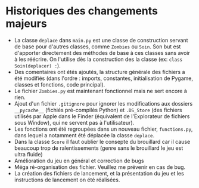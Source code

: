 # Historiques des changements majeurs

  - La classe ```deplace``` dans ```main.py``` est une classe de construction servant de base pour d'autres classes, comme ```Zombies``` ou ```Soin```. Son but est d'apporter directement des méthodes de base à ces classes sans avoir à les réécrire. On l'utilise dès la construction des la classe (ex: ```class Soin(deplacer) :```).
  - Des comentaires ont étés ajoutés, la structure générale des fichiers a été modifiés (dans l'ordre : imports, constantes, initialisation de Pygame, classes et fonctions, code principal).
  - Le fichier ```Zombies.py``` est maintenant fonctionnel mais ne sert encore à rien.
  - Ajout d'un fichier ```.gitignore``` pour ignorer les modifications aux dossiers ```__pycache__``` (fichiés pré-compilés Python) et ```.DS_Store``` (des fichiers utilisés par Apple dans le Finder (équivalent de l'Explorateur de fichiers sous Window), qui ne servent pas à l'utilisateur).
  - Les fonctions ont été regroupées dans un nouveau fichier, ```functions.py```, dans lequel a notamment été déplacée la classe ```deplace```.
  - Dans la classe ```Score``` il faut oublier le consepte du brouillard car il cause beaucoup trop de ralentissements (genre sans le brouillard le jeu est ultra fluide)
  - Amélioration du jeu en général et correction de bugs
  - Méga ré-organisation des fichier. Veuillez me prévenir en cas de bug.
  - La création des fichiers de lancement, et la présentation du jeu et les instructions de lancement on été réalisées.